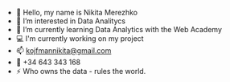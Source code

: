 - 👋 Hello, my name is Nikita Merezhko
- 👀 I’m interested in Data Analitycs
- 🌱 I’m currently learning Data Analytics with the Web Academy
- 💻 I'm currently working on my project
- 📫 kojfmannikita@gmail.com
- 📱 +34 643 343 168
- ⚡ Who owns the data - rules the world.

<!---
Zeremhok/Zeremhok is a ✨ special ✨ repository because its `README.md` (this file) appears on your GitHub profile.
You can click the Preview link to take a look at your changes.
--->
